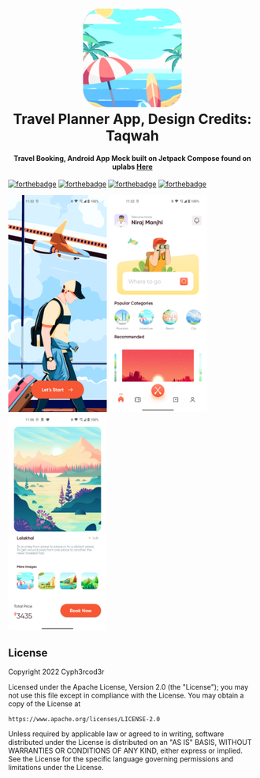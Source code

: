 <h1 align="center">
  <br>
  <a href="https://github.com/cyph3rcod3r/Travel"><img src="https://github.com/cyph3rcod3r/Travel/blob/master/app/src/main/res/mipmap-xxxhdpi/ic_launcher.png" alt="Travel" width="200"></a>
  <br>
  Travel Planner App, Design Credits: Taqwah
  <br>
</h1>

<h4 align="center">Travel Booking, Android App Mock built on Jetpack Compose found on uplabs <a href="https://www.uplabs.com/posts/best-trending-travel-mobile-app-ui-ux-design-ui-kit">Here<a></h4>

[![forthebadge](https://forthebadge.com/images/badges/built-for-android.svg)](https://forthebadge.com) [![forthebadge](https://forthebadge.com/images/badges/powered-by-overtime.svg)](https://forthebadge.com) [![forthebadge](https://forthebadge.com/images/badges/open-source.svg)](https://forthebadge.com) [![forthebadge](https://forthebadge.com/images/badges/contains-tasty-spaghetti-code.svg)](https://forthebadge.com)

<p>
<img src="https://github.com/cyph3rcod3r/Travel/blob/master/Screenshot_20220925-233257.png" width="200" height="440"/>
<img src="https://github.com/cyph3rcod3r/Travel/blob/master/Screenshot_20220925-233245.png" width="200" height="440"/>
<img src="https://github.com/cyph3rcod3r/Travel/blob/master/Screenshot_20220925-235604.png" width="200" height="440"/>
</p>

## License

<p>
Copyright 2022 Cyph3rcod3r

Licensed under the Apache License, Version 2.0 (the "License");
you may not use this file except in compliance with the License.
You may obtain a copy of the License at

    https://www.apache.org/licenses/LICENSE-2.0

Unless required by applicable law or agreed to in writing, software
distributed under the License is distributed on an "AS IS" BASIS,
WITHOUT WARRANTIES OR CONDITIONS OF ANY KIND, either express or implied.
See the License for the specific language governing permissions and
limitations under the License.
</p>
